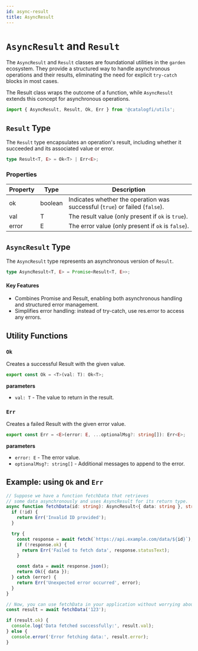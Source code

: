 ```yaml
---
id: async-result
title: AsyncResult
---
```


# `AsyncResult` and `Result`

The `AsyncResult` and `Result` classes are foundational utilities in the `garden` ecosystem. They provide a structured way to handle asynchronous operations and their results, eliminating the need for explicit `try-catch` blocks in most cases.

The Result class wraps the outcome of a function, while `AsyncResult` extends this concept for asynchronous operations.

```ts
import { AsyncResult, Result, Ok, Err } from '@catalogfi/utils';
```

## `Result` Type

The `Result` type encapsulates an operation's result, including whether it succeeded and its associated value or error.

```ts
type Result<T, E> = Ok<T> | Err<E>;
```

### Properties

| Property | Type    | Description                                                                  |
| -------- | ------- | ---------------------------------------------------------------------------- |
| ok       | boolean | Indicates whether the operation was successful (`true`) or failed (`false`). |
| val      | T       | The result value (only present if `ok` is `true`).                           |
| error    | E       | The error value (only present if `ok` is `false`).                           |

## `AsyncResult` Type

The `AsyncResult` type represents an asynchronous version of `Result`.

```ts
type AsyncResult<T, E> = Promise<Result<T, E>>;
```

#### Key Features

- Combines Promise and Result, enabling both asynchronous handling and structured error management.
- Simplifies error handling: instead of try-catch, use res.error to access any errors.

## Utility Functions

### `Ok`

Creates a successful Result with the given value.

```ts
export const Ok = <T>(val: T): Ok<T>;
```

**parameters**

- `val: T` - The value to return in the result.

### `Err`

Creates a failed Result with the given error value.

```ts
export const Err = <E>(error: E, ...optionalMsg?: string[]): Err<E>;
```

**parameters**

- `error: E` - The error value.
- `optionalMsg?: string[]` - Additional messages to append to the error.

## Example: using `Ok` and `Err`

```ts
// Suppose we have a function fetchData that retrieves
// some data asynchronously and uses AsyncResult for its return type.
async function fetchData(id: string): AsyncResult<{ data: string }, string> {
  if (!id) {
    return Err('Invalid ID provided');
  }

  try {
    const response = await fetch(`https://api.example.com/data/${id}`);
    if (!response.ok) {
      return Err('Failed to fetch data', response.statusText);
    }

    const data = await response.json();
    return Ok({ data });
  } catch (error) {
    return Err('Unexpected error occurred', error);
  }
}

// Now, you can use fetchData in your application without worrying about error handling.
const result = await fetchData('123');

if (result.ok) {
  console.log('Data fetched successfully:', result.val);
} else {
  console.error('Error fetching data:', result.error);
}
```

